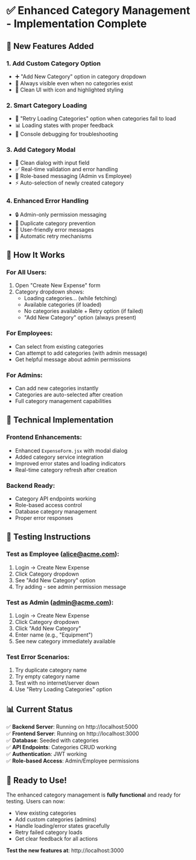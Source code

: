 # ✅ Enhanced Category Management - Implementation Complete

## 🚀 New Features Added

### 1. **Add Custom Category Option**
- ➕ "Add New Category" option in category dropdown
- 🎯 Always visible even when no categories exist
- 🎨 Clean UI with icon and highlighted styling

### 2. **Smart Category Loading**
- 🔄 "Retry Loading Categories" option when categories fail to load
- 📊 Loading states with proper feedback
- 🐛 Console debugging for troubleshooting

### 3. **Add Category Modal**
- 📝 Clean dialog with input field
- ✅ Real-time validation and error handling
- 🔐 Role-based messaging (Admin vs Employee)
- ⚡ Auto-selection of newly created category

### 4. **Enhanced Error Handling**
- 🔒 Admin-only permission messaging
- 🚫 Duplicate category prevention
- 📢 User-friendly error messages
- 🔄 Automatic retry mechanisms

## 🎯 How It Works

### **For All Users:**
1. Open "Create New Expense" form
2. Category dropdown shows:
   - Loading categories... (while fetching)
   - Available categories (if loaded)
   - No categories available + Retry option (if failed)
   - "Add New Category" option (always present)

### **For Employees:**
- Can select from existing categories
- Can attempt to add categories (with admin message)
- Get helpful message about admin permissions

### **For Admins:**
- Can add new categories instantly
- Categories are auto-selected after creation
- Full category management capabilities

## 🔧 Technical Implementation

### **Frontend Enhancements:**
- Enhanced `ExpenseForm.jsx` with modal dialog
- Added category service integration
- Improved error states and loading indicators
- Real-time category refresh after creation

### **Backend Ready:**
- Category API endpoints working
- Role-based access control
- Database category management
- Proper error responses

## 🧪 Testing Instructions

### **Test as Employee (alice@acme.com):**
1. Login → Create New Expense
2. Click Category dropdown
3. See "Add New Category" option
4. Try adding - see admin permission message

### **Test as Admin (admin@acme.com):**
1. Login → Create New Expense  
2. Click Category dropdown
3. Click "Add New Category"
4. Enter name (e.g., "Equipment")
5. See new category immediately available

### **Test Error Scenarios:**
1. Try duplicate category name
2. Try empty category name
3. Test with no internet/server down
4. Use "Retry Loading Categories" option

## 📊 Current Status

✅ **Backend Server**: Running on http://localhost:5000  
✅ **Frontend Server**: Running on http://localhost:3000  
✅ **Database**: Seeded with categories  
✅ **API Endpoints**: Categories CRUD working  
✅ **Authentication**: JWT working  
✅ **Role-based Access**: Admin/Employee permissions  

## 🎉 Ready to Use!

The enhanced category management is **fully functional** and ready for testing. Users can now:
- View existing categories
- Add custom categories (admins)
- Handle loading/error states gracefully
- Retry failed category loads
- Get clear feedback for all actions

**Test the new features at**: http://localhost:3000